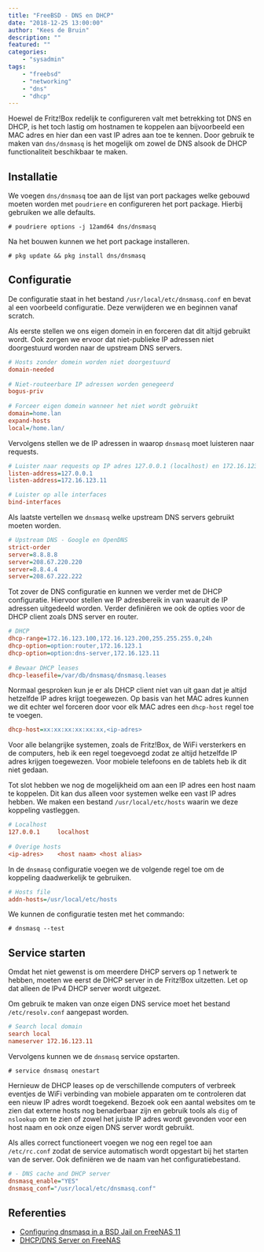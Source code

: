 ```yaml
---
title: "FreeBSD - DNS en DHCP"
date: "2018-12-25 13:00:00"
author: "Kees de Bruin"
description: ""
featured: ""
categories:
    - "sysadmin"
tags:
    - "freebsd"
    - "networking"
    - "dns"
    - "dhcp"
---
```


Hoewel de Fritz!Box redelijk te configureren valt met betrekking tot DNS en DHCP, is het toch lastig om hostnamen te koppelen aan bijvoorbeeld een MAC adres en hier dan een vast IP adres aan toe te kennen. Door gebruik te maken van `dns/dnsmasq` is het mogelijk om zowel de DNS alsook de DHCP functionaliteit beschikbaar te maken.

## Installatie

We voegen `dns/dnsmasq` toe aan de lijst van port packages welke gebouwd moeten worden met `poudriere` en configureren het port package. Hierbij gebruiken we alle defaults.

```shell
# poudriere options -j 12amd64 dns/dnsmasq
```

Na het bouwen kunnen we het port package installeren.

```shell
# pkg update && pkg install dns/dnsmasq
```

## Configuratie

De configuratie staat in het bestand `/usr/local/etc/dnsmasq.conf` en bevat al een voorbeeld configuratie. Deze verwijderen we en beginnen vanaf scratch.

Als eerste stellen we ons eigen domein in en forceren dat dit altijd gebruikt wordt. Ook zorgen we ervoor dat niet-publieke IP adressen niet doorgestuurd worden naar de upstream DNS servers.

```cfg
# Hosts zonder domein worden niet doorgestuurd  
domain-needed  
  
# Niet-routeerbare IP adressen worden genegeerd  
bogus-priv  
  
# Forceer eigen domein wanneer het niet wordt gebruikt  
domain=home.lan  
expand-hosts  
local=/home.lan/  
```

Vervolgens stellen we de IP adressen in waarop `dnsmasq` moet luisteren naar requests.

```cfg
# Luister naar requests op IP adres 127.0.0.1 (localhost) en 172.16.123.11 (server IP)  
listen-address=127.0.0.1  
listen-address=172.16.123.11  

# Luister op alle interfaces  
bind-interfaces  
```

Als laatste vertellen we `dnsmasq` welke upstream DNS servers gebruikt moeten worden.

```cfg
# Upstream DNS - Google en OpenDNS  
strict-order  
server=8.8.8.8  
server=208.67.220.220  
server=8.8.4.4  
server=208.67.222.222  
```

Tot zover de DNS configuratie en kunnen we verder met de DHCP configuratie. Hiervoor stellen we IP adresbereik in van waaruit de IP adressen uitgedeeld worden. Verder definiëren we ook de opties voor de DHCP client zoals DNS server en router.

```cfg
# DHCP  
dhcp-range=172.16.123.100,172.16.123.200,255.255.255.0,24h  
dhcp-option=option:router,172.16.123.1  
dhcp-option=option:dns-server,172.16.123.11  
  
# Bewaar DHCP leases  
dhcp-leasefile=/var/db/dnsmasq/dnsmasq.leases  
```

Normaal gesproken kun je er als DHCP client niet van uit gaan dat je altijd hetzelfde IP adres krijgt toegewezen. Op basis van het MAC adres kunnen we dit echter wel forceren door voor elk MAC adres een `dhcp-host` regel toe te voegen.

```cfg
dhcp-host=xx:xx:xx:xx:xx:xx,<ip-adres>  
```

Voor alle belangrijke systemen, zoals de Fritz!Box, de WiFi versterkers en de computers, heb ik een regel toegevoegd zodat ze altijd hetzelfde IP adres krijgen toegewezen. Voor mobiele telefoons en de tablets heb ik dit niet gedaan.

Tot slot hebben we nog de mogelijkheid om aan een IP adres een host naam te koppelen. Dit kan dus alleen voor systemen welke een vast IP adres hebben. We maken een bestand `/usr/local/etc/hosts` waarin we deze koppeling vastleggen.

```cfg
# Localhost  
127.0.0.1     localhost  
  
# Overige hosts  
<ip-adres>    <host naam> <host alias>
```

In de `dnsmasq` configuratie voegen we de volgende regel toe om de koppeling daadwerkelijk te gebruiken.

```cfg
# Hosts file  
addn-hosts=/usr/local/etc/hosts
```

We kunnen de configuratie testen met het commando:

```shell
# dnsmasq --test
```

## Service starten

Omdat het niet gewenst is om meerdere DHCP servers op 1 netwerk te hebben, moeten we eerst de DHCP server in de Fritz!Box uitzetten. Let op dat alleen de IPv4 DHCP server wordt uitgezet.

Om gebruik te maken van onze eigen DNS service moet het bestand `/etc/resolv.conf` aangepast worden.

```cfg
# Search local domain  
search local  
nameserver 172.16.123.11  
```

Vervolgens kunnen we de `dnsmasq` service opstarten.

```shell
# service dnsmasq onestart
```

Hernieuw de DHCP leases op de verschillende computers of verbreek eventjes de WiFi verbinding van mobiele apparaten om te controleren dat een nieuw IP adres wordt toegekend. Bezoek ook een aantal websites om te zien dat externe hosts nog benaderbaar zijn en gebruik tools als `dig` of `nslookup` om te zien of zowel het juiste IP adres wordt gevonden voor een host naam en ook onze eigen DNS server wordt gebruikt.

Als alles correct functioneert voegen we nog een regel toe aan `/etc/rc.conf` zodat de service automatisch wordt opgestart bij het starten van de server. Ook definiëren we de naam van het configuratiebestand.

```cfg
# - DNS cache and DHCP server  
dnsmasq_enable="YES"  
dnsmasq_conf="/usr/local/etc/dnsmasq.conf"
```

## Referenties

- [Configuring dnsmasq in a BSD Jail on FreeNAS 11](https://east.fm/posts/dnsmasq-FreeNAS/index.html#)
- [DHCP/DNS Server on FreeNAS](https://hendroff.wordpress.com/2018/05/06/dhcp-dns-server-on-freenas/)
